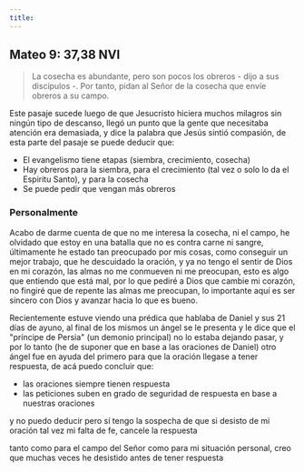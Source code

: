 ```yaml
---
title:  
---
```


## Mateo 9: 37,38 NVI  

> La cosecha es abundante, pero son pocos los obreros - dijo a sus discípulos -. Por tanto, pidan al Señor de la cosecha que envíe obreros a su campo.

Este pasaje sucede luego de que Jesucristo hiciera muchos milagros sin ningún tipo de descanso, llegó un punto que la gente que necesitaba atención era demasiada, y dice la palabra que Jesús sintió compasión, de esta parte del pasaje se puede deducir que:

- El evangelismo tiene etapas (siembra, crecimiento, cosecha)
- Hay obreros para la siembra, para el crecimiento (tal vez o solo lo da el Espiritu Santo), y para la cosecha
- Se puede pedir que vengan más obreros

### Personalmente

Acabo de darme cuenta de que no me interesa la cosecha, ni el campo, he olvidado que estoy en una batalla que no es contra carne ni sangre, últimamente he estado tan preocupado por mis cosas, como conseguir un mejor trabajo, que he descuidado la oración, y ya no tengo el sentir de Dios en mi corazón, las almas no me conmueven ni me preocupan, esto es algo que entiendo que está mal, por lo que pediré a Dios que cambie mi corazón, no fingiré que de repente las almas me preocupan, lo importante aquí es ser sincero con Dios y avanzar hacia lo que es bueno.

Recientemente estuve viendo una prédica que hablaba de Daniel y sus 21 días de ayuno, al final de los mismos un ángel se le presenta y le dice que el "príncipe de Persia" (un demonio principal) no lo estaba dejando pasar, y por lo tanto (he de suponer que en base a las oraciones de Daniel) otro ángel fue en ayuda del primero para que la oración llegase a tener respuesta, de acá puedo concluir que:

- las oraciones siempre tienen respuesta
- las peticiones suben en grado de seguridad de respuesta en base a nuestras oraciones

y no puedo deducir pero sí tengo la sospecha de que si desisto de mi oración tal vez mi falta de fe, cancele la respuesta

tanto como para el campo del Señor como para mi situación personal, creo que muchas veces he desistido antes de tener respuesta
